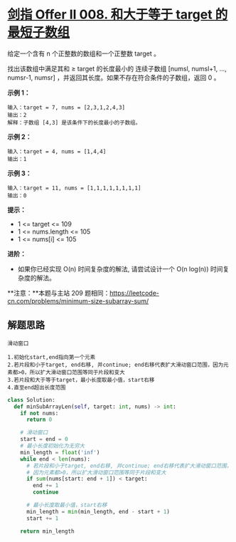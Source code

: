# [剑指 Offer II 008. 和大于等于 target 的最短子数组](https://leetcode.cn/problems/2VG8Kg/)

给定一个含有 n 个正整数的数组和一个正整数 target 。

找出该数组中满足其和 ≥ target 的长度最小的 连续子数组 [numsl, numsl+1, ..., numsr-1, numsr] ，并返回其长度。如果不存在符合条件的子数组，返回 0 。

 

**示例 1：**

```
输入：target = 7, nums = [2,3,1,2,4,3]
输出：2
解释：子数组 [4,3] 是该条件下的长度最小的子数组。
```

**示例 2：**

```
输入：target = 4, nums = [1,4,4]
输出：1
```

**示例 3：**

```
输入：target = 11, nums = [1,1,1,1,1,1,1,1]
输出：0
```

**提示：**

- 1 <= target <= 109
- 1 <= nums.length <= 105
- 1 <= nums[i] <= 105

**进阶：**

- 如果你已经实现 O(n) 时间复杂度的解法, 请尝试设计一个 O(n log(n)) 时间复杂度的解法。


**注意：**本题与主站 209 题相同：https://leetcode-cn.com/problems/minimum-size-subarray-sum/



## 解题思路

```
滑动窗口
```

```
1.初始化start,end指向第一个元素
2.若片段和小于target, end右移, 并continue; end右移代表扩大滑动窗口范围，因为元素都>0，所以扩大滑动窗口范围等同于片段和变大
3.若片段和大于等于target，最小长度取最小值，start右移
4.直至end超出长度范围
```



```python
class Solution:
  def minSubArrayLen(self, target: int, nums) -> int:
    if not nums:
      return 0

    # 滑动窗口
    start = end = 0
    # 最小长度初始化为无穷大
    min_length = float('inf')
    while end < len(nums):
      # 若片段和小于target, end右移, 并continue; end右移代表扩大滑动窗口范围，
      # 因为元素都>0，所以扩大滑动窗口范围等同于片段和变大
      if sum(nums[start: end + 1]) < target:
        end += 1
        continue

      # 最小长度取最小值，start右移
      min_length = min(min_length, end - start + 1)
      start += 1

    return min_length
```

